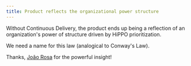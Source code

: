 ```yaml
---
title: Product reflects the organizational power structure
---
```



Without Continuous Delivery, the product ends up being a reflection of an organization's power of structure driven by HiPPO prioritization.

We need a name for this law (analogical to Conway's Law).

Thanks, [João Rosa](https://twitter.com/joaoasrosa) for the powerful insight!
